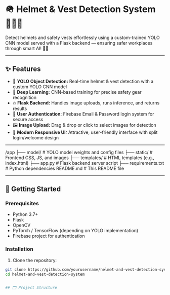 

# 🪖 Helmet & Vest Detection System 👷‍♂️🦺

Detect helmets and safety vests effortlessly using a custom-trained YOLO CNN model served with a Flask backend — ensuring safer workplaces through smart AI! 🚧🤖

---

## ✨ Features

- 🎯 **YOLO Object Detection:** Real-time helmet & vest detection with a custom YOLO CNN model  
- 🧠 **Deep Learning:** CNN-based training for precise safety gear recognition  
- 🔥 **Flask Backend:** Handles image uploads, runs inference, and returns results  
- 🔐 **User Authentication:** Firebase Email & Password login system for secure access  
- 🖼️ **Image Upload:** Drag & drop or click to select images for detection  
- 🎨 **Modern Responsive UI:** Attractive, user-friendly interface with split login/welcome design  

---
/app
├── model/ # YOLO model weights and config files
├── static/ # Frontend CSS, JS, and images
├── templates/ # HTML templates (e.g., index.html)
├── app.py # Flask backend server script
├── requirements.txt # Python dependencies
README.md # This README file


---

## 🚀 Getting Started

### Prerequisites

- Python 3.7+  
- Flask  
- OpenCV  
- PyTorch / TensorFlow (depending on YOLO implementation)  
- Firebase project for authentication

### Installation

1. Clone the repository:

```bash
git clone https://github.com/yourusername/helmet-and-vest-detection-system.git
cd helmet-and-vest-detection-system


## 🗂️ Project Structure

